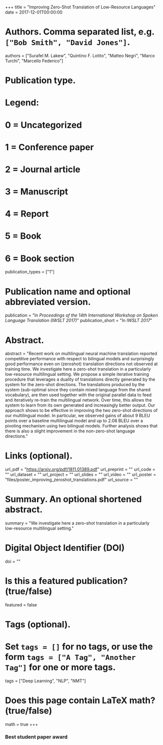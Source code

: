 +++
title = "Improving Zero-Shot Translation of Low-Resource Languages"
date = 2017-12-01T00:00:00

# Authors. Comma separated list, e.g. `["Bob Smith", "David Jones"]`.
authors = ["Surafel M. Lakew", "Quintino F. Lotito", "Matteo Negri", "Marco Turchi", "Marcello Federico"]

# Publication type.
# Legend:
# 0 = Uncategorized
# 1 = Conference paper
# 2 = Journal article
# 3 = Manuscript
# 4 = Report
# 5 = Book
# 6 = Book section
publication_types = ["1"]

# Publication name and optional abbreviated version.
publication = "In *Proceedings of the 14th International Workshop on Spoken Language Translation (IWSLT 2017)*"
publication_short = "In *IWSLT 2017*"

# Abstract.
abstract = "Recent work on multilingual neural machine translation reported competitive performance with respect to bilingual models and surprisingly good performance even on (zeroshot) translation directions not observed at training time. We investigate here a zero-shot translation in a particularly low-resource multilingual setting. We propose a simple iterative training procedure that leverages a duality of translations directly generated by the system for the zero-shot directions. The translations produced by the system (sub-optimal since they contain mixed language from the shared vocabulary), are then used together with the original parallel data to feed and iteratively re-train the multilingual network. Over time, this allows the system to learn from its own generated and increasingly better output. Our approach shows to be effective in improving the two zero-shot directions of our multilingual model. In particular, we observed gains of about 9 BLEU points over a baseline multilingual model and up to 2.08 BLEU over a pivoting mechanism using two bilingual models. Further analysis shows that there is also a slight improvement in the non-zero-shot language directions."

# Links (optional).
url_pdf = "https://arxiv.org/pdf/1811.01389.pdf"
url_preprint = ""
url_code = ""
url_dataset = ""
url_project = ""
url_slides = ""
url_video = ""
url_poster = "files/poster_improving_zeroshot_translations.pdf"
url_source = ""

# Summary. An optional shortened abstract.
summary = "We investigate here a zero-shot translation in a particularly low-resource multilingual setting."

# Digital Object Identifier (DOI)
doi = ""

# Is this a featured publication? (true/false)
featured = false

# Tags (optional).
#   Set `tags = []` for no tags, or use the form `tags = ["A Tag", "Another Tag"]` for one or more tags.
tags = ["Deep Learning", "NLP", "NMT"]

# Does this page contain LaTeX math? (true/false)
math = true
+++

### Best student paper award
